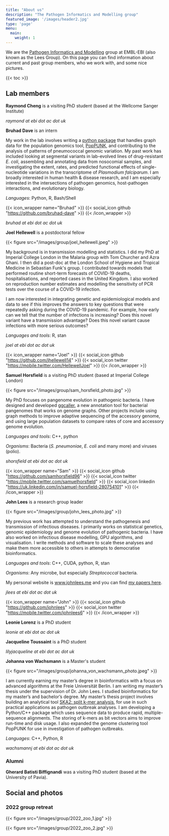 ```yaml
---
title: "About us"
description: "The Pathogen Informatics and Modelling group"
featured_image: '/images/header2.jpg'
type: 'page'
menu:
  main:
    weight: 1
---
```


We are the [Pathogen Informatics and Modelling](https://www.ebi.ac.uk/research/lees/) group
at EMBL-EBI (also known as the Lees Group). On this page you can find information about
current and past group members, who we work with, and some nice pictures.

{{< toc >}}

## Lab members

**Raymond Cheng** is a visiting PhD student (based at the Wellcome Sanger Institute)

_raymond at ebi dot ac dot uk_

**Bruhad Dave** is an intern

My work in the lab involves writing a [python package](https://github.com/bacpop/pp-netlib) that handles graph data for the population genomics tool, [PopPUNK](https://github.com/bacpop/PopPUNK), and contributing to the analysis of patterns of pneumococcal genomic variation. My past work has included looking at segmental variants in lab-evolved lines of drug-resistant _E. coli_, assembling and annotating data from nosocomial samples, and investigating the extent, rates, and predicted functional effects of single-nucleotide variations in the transcriptome of _Plasmodium falciparum_. I am broadly interested in human health & disease research, and I am especially interested in the intersections of pathogen genomics, host-pathogen interactions, and evolutionary biology. 

*Languages*: Python, R, Bash/Shell

{{< icon_wrapper name="Bruhad" >}}
    {{< social_icon github "https://github.com/bruhad-dave" >}}
{{< /icon_wrapper >}}

_bruhad at ebi dot ac dot uk_

**Joel Hellewell** is a postdoctoral fellow

{{< figure src="/images/group/joel_hellewell.jpeg" >}}

My background is in transmission modelling and statistics. I did my PhD at Imperial College London in the Malaria group with Tom Churcher and Azra Ghani. I then did a post-doc at the London School of Hygiene and Tropical Medicine in Sebastian Funk's group. I contributed towards models that performed routine short-term forecasts of COVID-19 deaths, hospitalisations, and reported cases in the United Kingdom. I also worked on reproduction number estimates and modelling the sensitivity of PCR tests over the course of a COVID-19 infection.

I am now interested in integrating genetic and epidemiological models and data to see if this improves the answers to key questions that were repeatedly asking during the COVID-19 pandemic. For example, how early can we tell that the number of infections is increasing? Does this novel variant have a transmission advantage? Does this novel variant cause infections with more serious outcomes?

*Languages and tools*: R, stan

_joel at ebi dot ac dot uk_

{{< icon_wrapper name="Joel" >}}
    {{< social_icon github "https://github.com/jhellewell14" >}}
    {{< social_icon twitter "https://mobile.twitter.com/HellewellJoel" >}}
{{< /icon_wrapper >}}

**Samuel Horsfield** is a visiting PhD student (based at Imperial College London)

{{< figure src="/images/group/sam_horsfield_photo.jpg" >}}

My PhD focuses on pangenome evolution in pathogenic bacteria. I have designed and
developed [ggcaller](https://github.com/samhorsfield96/ggCaller), a new annotation tool
for bacterial pangenomes that works on genome graphs. Other projects include using
graph methods to improve adaptive sequencing of the accessory genome, and using
large population datasets to compare rates of core and accessory genome evolution.

*Languages and tools*: C++, python

*Organisms*: Bacteria (*S. pneumoniae*, *E. coli* and many more) and viruses (polio).

_shorsfield at ebi dot ac dot uk_

{{< icon_wrapper name="Sam" >}}
    {{< social_icon github "https://github.com/samhorsfield96" >}}
    {{< social_icon twitter "https://mobile.twitter.com/samuelhorsfield" >}}
    {{< social_icon linkedin "https://uk.linkedin.com/in/samuel-horsfield-280754101" >}}
{{< /icon_wrapper >}}

**John Lees** is a research group leader

{{< figure src="/images/group/john_lees_photo.jpg" >}}

My previous work has attempted to understand the pathogenesis and transmission
of infectious diseases. I primarily works on statistical genetics, genomic epidemiology and
genome evolution of pathogenic bacteria. I have also worked on infectious disease
modelling, GPU algorithms, and visualisation. I write methods and software to scale
these analyses and make them more accessible to others in attempts to democratise bioinformatics.

*Languages and tools*: C++, CUDA, python, R, stan

*Organisms*: Any microbe, but especially *Streptococcal* bacteria.

My personal website is www.johnlees.me and you can find [my papers here](https://scholar.google.co.uk/citations?user=UVV3P4UAAAAJ&hl=en).

_jlees at ebi dot ac dot uk_

{{< icon_wrapper name="John" >}}
    {{< social_icon github "https://github.com/johnlees" >}}
    {{< social_icon twitter "https://mobile.twitter.com/johnlees6" >}}
{{< /icon_wrapper >}}

**Leonie Lorenz** is a PhD student

_leonie at ebi dot ac dot uk_

**Jacqueline Toussaint** is a PhD student

_lilyjacqueline at ebi dot ac dot uk_

**Johanna von Wachsmann** is a Master's student

{{< figure src="/images/group/johanna_von_wachsmann_photo.jpeg" >}}

I am currently earning my master’s degree in bioinformatics with a focus on advanced algorithms at the Freie Universität Berlin. I am writing my master’s thesis under the supervision of Dr. John Lees.
I studied bioinformatics for my master’s and bachelor’s degree. My master’s thesis project involves building an analytical tool [SKA2: split k-mer analysis](https://github.com/bacpop/SKA2), for use in such practical applications as pathogen outbreak analyses. I am developing a Python/C++ package which uses sequence data to produce rapid, multiple-sequence alignments. The storing of k-mers as bit vectors aims to improve run-time and disk usage. I also expanded the genome clustering tool PopPUNK for use in investigation of pathogen outbreaks.

*Languages*: C++, Python, R

_wachsmannj at ebi dot ac dot uk_


### Alumni

**Gherard Batisti Biffignandi** was a visiting PhD student (based at the University of Pavia).
## Social and photos

### 2022 group retreat

{{< figure src="/images/group/2022_zoo_1.jpg" >}}

{{< figure src="/images/group/2022_zoo_2.jpg" >}}
